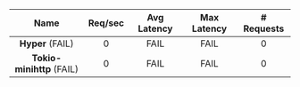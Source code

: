|   **Name**   |   Req/sec   | Avg Latency | Max Latency |  # Requests |
|:------------:|:-----------:|:-----------:|:-----------:|:-----------:|
|**Hyper** (FAIL)|0|FAIL|FAIL|0|
|**Tokio-minihttp** (FAIL)|0|FAIL|FAIL|0|

